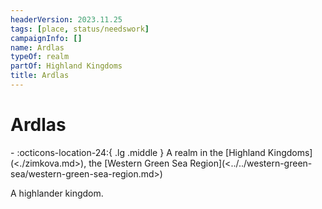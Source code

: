 ```yaml
---
headerVersion: 2023.11.25
tags: [place, status/needswork]
campaignInfo: []
name: Ardlas
typeOf: realm
partOf: Highland Kingdoms
title: Ardlas
---
```

# Ardlas
<div class="grid cards ext-narrow-margin ext-one-column" markdown>
-    :octicons-location-24:{ .lg .middle } A realm in the [Highland Kingdoms](<./zimkova.md>), the [Western Green Sea Region](<../../western-green-sea/western-green-sea-region.md>)  
</div>


A highlander kingdom.





